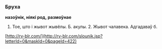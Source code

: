 ### Бруха
**назоўнік, ніякі род, размоўнае**

1. Тое, што і жывот жывёлы. Б. акулы. 2. Жывот чалавека. Адгадаваў б.

<a rel="author">[http://rv-blr.com/](http://rv-blr.com/slounik.jsp?letterId=0&maskId=0&pageId=422)</a>
